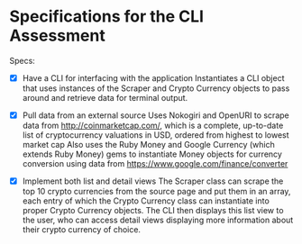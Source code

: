 # Specifications for the CLI Assessment

Specs:
- [x] Have a CLI for interfacing with the application
	Instantiates a CLI object that uses instances of the Scraper and Crypto Currency objects to pass around and retrieve data for terminal output.
- [x] Pull data from an external source
	Uses Nokogiri and OpenURI to scrape data from http://coinmarketcap.com/, which is a complete, up-to-date list of cryptocurrency valuations in USD, ordered from highest to lowest market cap
	Also uses the Ruby Money and Google Currency (which extends Ruby Money) gems to instantiate Money objects for currency conversion using data from https://www.google.com/finance/converter
- [x] Implement both list and detail views
	The Scraper class can scrape the top 10 crypto currencies from the source page and put them in an array, each entry of which the Crypto Currency class can instantiate into proper Crypto Currency objects. The CLI then displays this list view to the user, who can access detail views displaying more information about their crypto currency of choice.

